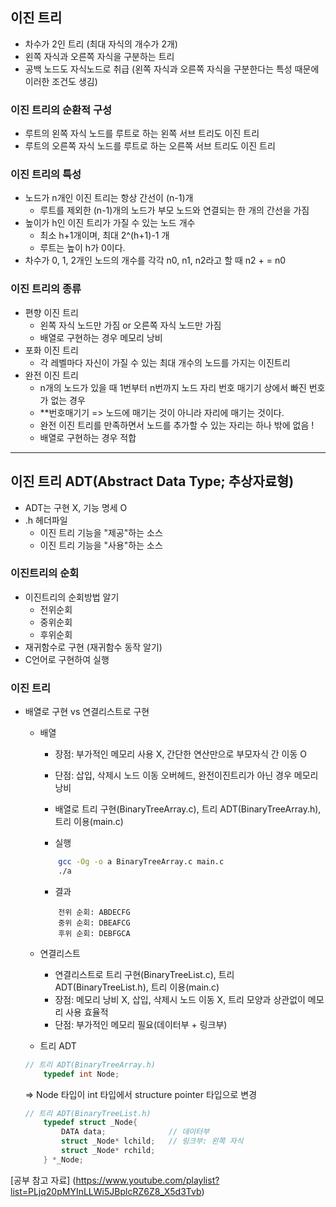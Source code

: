 ## 이진 트리
- 차수가 2인 트리 (최대 자식의 개수가 2개)
- 왼쪽 자식과 오른쪽 자식을 구분하는 트리
- 공백 노드도 자식노드로 취급 (왼쪽 자식과 오른쪽 자식을 구분한다는 특성 때문에 이러한 조건도 생김)

### 이진 트리의 순환적 구성
- 루트의 왼쪽 자식 노드를 루트로 하는 왼쪽 서브 트리도 이진 트리
- 루트의 오른쪽 자식 노드를 루트로 하는 오른쪽 서브 트리도 이진 트리

### 이진 트리의 특성
- 노드가 n개인 이진 트리는 항상 간선이 (n-1)개
    - 루트를 제외한 (n-1)개의 노드가 부모 노드와 연결되는 한 개의 간선을 가짐
- 높이가 h인 이진 트리가 가질 수 있는 노드 개수 
    - 최소 h+1개이며, 최대 2^(h+1)-1 개
    - 루트는 높이 h가 0이다. 
- 차수가 0, 1, 2개인 노드의 개수를 각각 n0, n1, n2라고 할 때 n2 + = n0

### 이진 트리의 종류
- 편향 이진 트리
    - 왼쪽 자식 노드만 가짐 or 오른쪽 자식 노드만 가짐
    - 배열로 구현하는 경우 메모리 낭비
- 포화 이진 트리
    - 각 레벨마다 자신이 가질 수 있는 최대 개수의 노드를 가지는 이진트리
- 완전 이진 트리
    - n개의 노드가 있을 때 1번부터 n번까지 노드 자리 번호 매기기 상에서 빠진 번호가 없는 경우
    - **번호매기기 => 노드에 매기는 것이 아니라 자리에 매기는 것이다. 
    - 완전 이진 트리를 만족하면서 노드를 추가할 수 있는 자리는 하나 밖에 없음 !
    - 배열로 구현하는 경우 적합

---

## 이진 트리 ADT(Abstract Data Type; 추상자료형)
- ADT는 구현 X, 기능 명세 O
- .h 헤더파일
    - 이진 트리 기능을 "제공"하는 소스
    - 이진 트리 기능을 "사용"하는 소스

### 이진트리의 순회
- 이진트리의 순회방법 알기
    - 전위순회
    - 중위순회
    - 후위순회
- 재귀함수로 구현 (재귀함수 동작 알기)
- C언어로 구현하여 실행

### 이진 트리
- 배열로 구현 vs 연결리스트로 구현
    - 배열 
        - 장점: 부가적인 메모리 사용 X, 간단한 연산만으로 부모자식 간 이동 O
        - 단점: 삽입, 삭제시 노드 이동 오버헤드, 완전이진트리가 아닌 경우 메모리 낭비
        - 배열로 트리 구현(BinaryTreeArray.c), 트리 ADT(BinaryTreeArray.h), 트리 이용(main.c)

        - 실행 
        ```bash
            gcc -Og -o a BinaryTreeArray.c main.c
            ./a
        ```
        - 결과
        ```
            전위 순회: ABDECFG
            중위 순회: DBEAFCG
            후위 순회: DEBFGCA
        ```
        
    - 연결리스트
        - 연결리스트로 트리 구현(BinaryTreeList.c), 트리 ADT(BinaryTreeList.h), 트리 이용(main.c)
        - 장점: 메모리 낭비 X, 삽입, 삭제시 노드 이동 X, 트리 모양과 상관없이 메모리 사용 효율적
        - 단점: 부가적인 메모리 필요(데이터부 + 링크부)

    - 트리 ADT 
    ```c
    // 트리 ADT(BinaryTreeArray.h)
        typedef int Node;
    ```
    => Node 타입이 int 타입에서 structure pointer 타입으로 변경
    ```c
    // 트리 ADT(BinaryTreeList.h)
        typedef struct _Node{
            DATA data;              // 데이터부 
            struct _Node* lchild;   // 링크부: 왼쪽 자식 
            struct _Node* rchild;
        } *_Node;
    ```



[공부 참고 자료] (https://www.youtube.com/playlist?list=PLjq20pMYInLLWi5JBplcRZ6Z8_X5d3Tvb) 